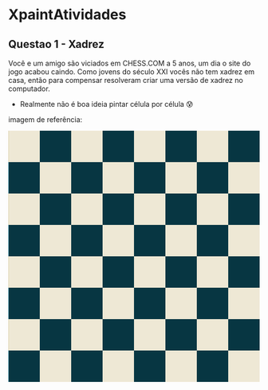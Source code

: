 # XpaintAtividades

## Questao 1 - Xadrez
Você e um amigo são viciados em CHESS.COM a 5 anos, um dia o site do jogo acabou
caindo. Como jovens do século XXI vocês não tem xadrez em casa, então para
compensar resolveram criar uma versão de xadrez no computador.
- Realmente não é boa ideia pintar célula por célula :cold_sweat:
<p>imagem de referência:</p>

![Referencia_Atividade1](https://github.com/sheiely/XpaintAtividades/blob/main/Atividade%203/exemplos/Questao%201.png)

